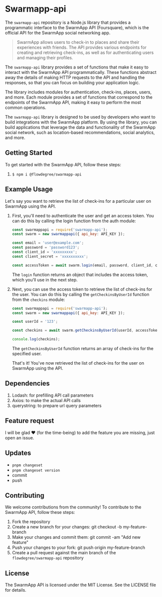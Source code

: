 # Swarmapp-api

The `swarmapp-api` repository is a Node.js library that provides a programmatic interface to the SwarmApp API (Foursquare), which is the official API for the SwarmApp social networking app.

> SwarmApp allows users to check-in to places and share their experiences with friends. The API provides various endpoints for creating and retrieving check-ins, as well as for authenticating users and managing their profiles.

The `swarmapp-api` library provides a set of functions that make it easy to interact with the SwarmApp API programmatically. These functions abstract away the details of making HTTP requests to the API and handling the responses, so that you can focus on building your application logic.

The library includes modules for authentication, check-ins, places, users, and more. Each module provides a set of functions that correspond to the endpoints of the SwarmApp API, making it easy to perform the most common operations.

The `swarmapp-api` library is designed to be used by developers who want to build integrations with the SwarmApp platform. By using the library, you can build applications that leverage the data and functionality of the SwarmApp social network, such as location-based recommendations, social analytics, and more.



## Getting Started

To get started with the SwarmApp API, follow these steps:

1. `$ npm i @flowdegree/swarmapp-api`

## Example Usage

Let's say you want to retrieve the list of check-ins for a particular user on SwarmApp using the API.

1. First, you'll need to authenticate the user and get an access token. You can do this by calling the login function from the auth module:

    ```javascript
    const swarmappapi = require('swarmapp-api');
    const swarm = new swarmappapi({ api_key: API_KEY });

    const email = 'user@example.com';
    const password = 'password123';
    const client_id = 'xxxxxxxxx';
    const client_secret = 'xxxxxxxxxx';

    const accessToken = await swarm.login(email, password, client_id, client_secret);

    ```

    The `login` function returns an object that includes the access token, which you'll use in the next step.

2. Next, you can use the access token to retrieve the list of check-ins for the user. You can do this by calling the `getCheckinsByUserId` function from the `checkins` module:

    ```javascript
    const swarmappapi = require('swarmapp-api');
    const swarm = new swarmappapi({ api_key: API_KEY });

    const userId = '123';

    const checkins = await swarm.getCheckinsByUserId(userId, accessToken);

    console.log(checkins);

    ```

    The `getCheckinsByUserId` function returns an array of check-ins for the specified user.

    That's it! You've now retrieved the list of check-ins for the user on SwarmApp using the API.

## Dependencies

1. Lodash: for prefilling API call parameters
2. Axios: to make the actual API calls
3. querystring: to prepare url query parameters

## Feature request

I will be glad ♥ (for the time-being) to add the feature you are missing, just open an issue.

## Updates

- `pnpm changeset`
- `pnpm changeset version`
- commit
- push

## Contributing

We welcome contributions from the community! To contribute to the SwarmApp API, follow these steps:

1. Fork the repository
2. Create a new branch for your changes: git checkout -b my-feature-branch
3. Make your changes and commit them: git commit -am "Add new feature"
4. Push your changes to your fork: git push origin my-feature-branch
5. Create a pull request against the main branch of the `flowdegree/swarmapp-api` repository

## License

The SwarmApp API is licensed under the MIT License. See the LICENSE file for details.
